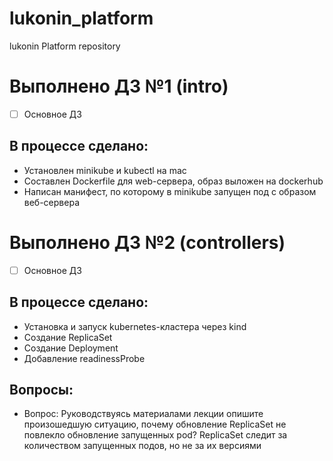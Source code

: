 # lukonin_platform
lukonin Platform repository

# Выполнено ДЗ №1 (intro)

 - [ ] Основное ДЗ

## В процессе сделано:
 - Установлен minikube и kubectl на mac
 - Составлен Dockerfile для web-сервера, образ выложен на dockerhub
 - Написан манифест, по которому в minikube запущен под с образом веб-сервера

# Выполнено ДЗ №2 (controllers)

 - [ ] Основное ДЗ

## В процессе сделано:
 - Установка и запуск kubernetes-кластера через kind
 - Создание ReplicaSet
 - Создание Deployment
 - Добавление readinessProbe

## Вопросы:
 - Вопрос: Руководствуясь материалами лекции опишите произошедшую ситуацию, почему обновление ReplicaSet не повлекло обновление запущенных pod?
ReplicaSet следит за количеством запущенных подов, но не за их версиями
